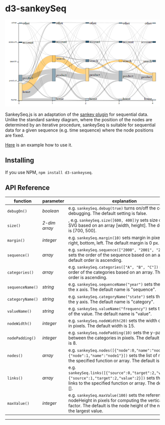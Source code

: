 # d3-sankeySeq

![Image of css styled sankey chart](img/sankeySeq.png)

SankeySeq.js is an adaptation of the [sankey plugin](https://github.com/d3/d3-sankey) for sequential data. Unlike the standard sankey diagram, where the position of the nodes are determined
by an iterative procedure, sankeySeq is suitable for sequential data for a given sequence (e.g. time sequence) where the node positions are fixed. 

[Here](https://github.com/EE2dev/sequence-explorer) is an example how to use it.

## Installing

If you use NPM, `npm install d3-sankeyseq`. 

## API Reference

function | parameter | explanation
------------ | -------|------
`debugOn()` | *boolean* | e.g. `sankeySeq.debug(true)` turns on/off the console.log debugging. The default setting is false.
`size()` | *2-dim array* |, e.g. `sankeySeq.size([600, 400])`y sets size of the SVG based on an array [width, height]. The default size is [700, 500].
`margin()` | *integer* | e.g. `sankeySeq.margin(10)` sets margin in pixels for top, right, bottom, left. The default margin is 0 px.
`sequence()` | *array* | e.g. `sankeySeq.sequence(["2000", "2001", "2002"])` sets the order of the sequence based on an array. The default order is ascending.
`categories()` | *array* | e.g. `sankeySeq.categories(["A", "B", "C"])` sets the order of the categories based on an array. The default order is ascending.
`sequenceName()` | *string* | e.g. `sankeySeq.sequenceName("year")` sets the name of the x axis. The default name is "sequence".
`categoryName()` | *string* | e.g. `sankeySeq.categoryName("state")` sets the name of the y axis. The default name is "category".
`valueName()` | *string* | e.g. `sankeySeq.valueName("frequency")` sets the name of the value. The default name is "value".
`nodeWidth()` | *integer* | e.g. `sankeySeq.nodeWidth(20)` sets the width of a node in pixels. The default width is 15.
`nodePadding()` | *integer* | e.g. `sankeySeq.nodePadding(10)` sets the y-padding between the categories in pixels. The default padding is 8.
`nodes()` | *array* | e.g. `sankeySeq.nodes([{"node":0,"name":"node0"},{"node":1,"name":"node1"}])` sets the list of nodes to the specified function or array. The default is [].
`links()` | *array* | e.g. `sankeySeq.links([{"source":0,"target":2,"value":2},{"source":1,"target":2,"value":2}])` sets the list of links to the specified function or array. The default is [].
`maxValue()` | *integer* | e.g. `sankeySeq.maxValue(100)` sets the reference nodeHeight in pixels for computing the vertical scaling factor. The default is the node height of the node with the largest value.

-----------------------
